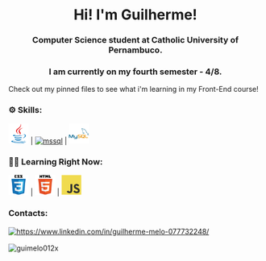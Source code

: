 <h1 align="center">Hi! I'm Guilherme!</h1>
<h3 align="center">Computer Science student at Catholic University of Pernambuco.</h3>
<h3 align="center">I am currently on my fourth semester -  4/8.</h3>

<p font-size:30px > Check out my pinned files to see what i'm learning in my Front-End course! </p>

<p align="left">
</p>

<h3 align="left"> ⚙️ Skills:</h3>



<p align="left"> <a href="https://www.java.com" target="_blank" rel="noreferrer"><img src="https://raw.githubusercontent.com/devicons/devicon/master/icons/java/java-original.svg" alt="java" width="40" height="40"/><a/>  |  <a href="https://www.microsoft.com/en-us/sql-server" target="_blank" rel="noreferrer"><img src="https://www.svgrepo.com/show/303229/microsoft-sql-server-logo.svg" alt="mssql" width="40" height="40"/></a>  |  <a href="https://www.mysql.com/" target="_blank" rel="noreferrer"><img src="https://raw.githubusercontent.com/devicons/devicon/master/icons/mysql/mysql-original-wordmark.svg" alt="mysql" width="40" height="40"/></a></p>

<h3 align = "left"> 👨‍💻 Learning Right Now: </h3>
<p align="left"> <a href="https://www.w3schools.com/css/" target="_blank" rel="noreferrer"><img src="https://raw.githubusercontent.com/devicons/devicon/master/icons/css3/css3-original-wordmark.svg" alt="css3" width="40" height="40"/></a>  |  <a href="https://www.w3.org/html/" target="_blank" rel="noreferrer"><img src="https://raw.githubusercontent.com/devicons/devicon/master/icons/html5/html5-original-wordmark.svg" alt="html5" width="40" height="40"/></a>  |  <a href="https://developer.mozilla.org/en-US/docs/Web/JavaScript" target="_blank" rel="noreferrer"><img src="https://raw.githubusercontent.com/devicons/devicon/master/icons/javascript/javascript-original.svg" alt="javascript" width="40" height="40"/></a> </p>


<h3 align="left"> Contacts: </h3>
<p align="left">
<a href="https://linkedin.com/in/guilherme-melo-077732248/" target="_blank"><img align="center" src="https://raw.githubusercontent.com/rahuldkjain/github-profile-readme-generator/master/src/images/icons/Social/linked-in-alt.svg" alt="https://www.linkedin.com/in/guilherme-melo-077732248/" height="30" width="40"/></a>
</p>

<p align = "left"><img align="center" src="https://github-readme-stats.vercel.app/api/top-langs?username=guimelo012x&show_icons=true&theme=tokyonight&locale=en&layout=compact" alt="guimelo012x" /></p>




